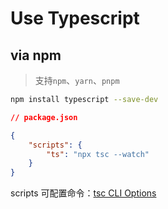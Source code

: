 # Use Typescript

## via npm

> 支持`npm`、`yarn`、`pnpm`

```bash
npm install typescript --save-dev
```
```json
// package.json

{
    "scripts": {
        "ts": "npx tsc --watch"
    }
}
```

scripts 可配置命令：[tsc CLI Options](https://www.typescriptlang.org/docs/handbook/compiler-options.html)